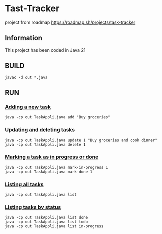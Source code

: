 # Tast-Tracker
project from roadmap
https://roadmap.sh/projects/task-tracker

## Information
This project has been coded in Java 21

## BUILD 
```
javac -d out *.java 
```
## RUN

### <ins>Adding a new task</ins>
```
java -cp out TaskAppli.java add "Buy groceries"
```
### <ins>Updating and deleting tasks</ins>
```
java -cp out TaskAppli.java update 1 "Buy groceries and cook dinner"
java -cp out TaskAppli.java delete 1
```
### <ins>Marking a task as in progress or done</ins>
```
java -cp out TaskAppli.java mark-in-progress 1
java -cp out TaskAppli.java mark-done 1
```
### <ins>Listing all tasks</ins>
```
java -cp out TaskAppli.java list
```

### <ins>Listing tasks by status</ins>
```
java -cp out TaskAppli.java list done
java -cp out TaskAppli.java list todo
java -cp out TaskAppli.java list in-progress
```
